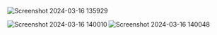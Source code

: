![Screenshot 2024-03-16 135929](https://github.com/Amisha0971/DROPDOWN-MENU-ANDROID/assets/136344215/36be0faf-e439-425f-9367-f509855da57b)

![Screenshot 2024-03-16 140010](https://github.com/Amisha0971/DROPDOWN-MENU-ANDROID/assets/136344215/a84619ae-1119-4eb6-b0b9-2b9db79f8d32)
![Screenshot 2024-03-16 140048](https://github.com/Amisha0971/DROPDOWN-MENU-ANDROID/assets/136344215/a3d90b54-7a80-4903-a91b-7672d6cf8568)
